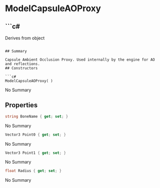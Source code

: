 # ModelCapsuleAOProxy

## ```c#
Derives from object
```

## Summary

Capsule Ambient Occlusion Proxy. Used internally by the engine for AO and reflections.
## Constructors

```c#
ModelCapsuleAOProxy( ) 
```
No Summary
## Properties

```c#
string BoneName { get; set; } 
```
No Summary
```c#
Vector3 Point0 { get; set; } 
```
No Summary
```c#
Vector3 Point1 { get; set; } 
```
No Summary
```c#
float Radius { get; set; } 
```
No Summary
